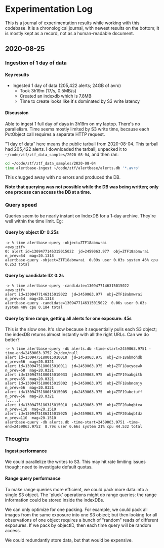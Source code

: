 # Experimentation Log

This is a journal of experimentation results while working with this codebase.
It is a chronological journal, with newest results on the bottom; it is mostly
kept as a record, not as a human-readable document.

## 2020-08-25

### Ingestion of 1 day of data

#### Key results

 - Ingested 1 day of data (205,422 alerts; 24GB of avro)
   - Took 3h19m (17/s, 0.5MB/s)
   - Created an indexdb which is 7.8MB
   - Time to create looks like it's dominated by S3 write latency

#### Discussion

Able to ingest 1 full day of daya in 3h19m on my laptop. There's no parallelism.
Time seems mostly limited by S3 write time, because each PutObject call requires
a separate HTTP request.

"1 day of data" here means the public tarball from 2020-08-04. This tarball had
205,422 alerts. I downloaded the tarball, unpacked it to
`~/code/ztf/ztf_data_samples/2020-08-04`, and then ran:

```sh
cd ~/code/ztf/ztf_data_samples/2020-08-04
time alertbase-ingest ~/code/ztf/alertbase/alerts.db '*.avro'
```

This chugged away with no errors and produced the DB.

**Note that querying was not possible while the DB was being written; only one
process can access the DB at a time.**

### Query speed

Queries seem to be nearly instant on IndexDB for a 1-day archive. They're well
within the time limit. Eg:

#### Query by object ID: 0.25s
```
-> % time alertbase-query -object=ZTF18abmwrai                                                  <aws:ztf>
0: alert id=1309477146315015022  jd=2459063.977  obj=ZTF18abmwrai  n_prev=54  mag=20.1318
alertbase-query -object=ZTF18abmwrai  0.09s user 0.03s system 46% cpu 0.253 total
```

#### Query by candidate ID: 0.2s
```
-> % time alertbase-query -candidate=1309477146315015022                                        <aws:ztf>
alert id=1309477146315015022  jd=2459063.977  obj=ZTF18abmwrai  n_prev=54  mag=20.1318
alertbase-query -candidate=1309477146315015022  0.06s user 0.03s system 48% cpu 0.184 total
```

#### Query by time range, getting all alerts for one exposure: 45s

This is the slow one. It's slow because it sequentially pulls each S3 object;
the indexDB returns almost instantly with all the right URLs. Can we do better?

```
-> % time alertbase-query -db alerts.db -time-start=2459063.9751 -time-end=2459063.9752 2>/dev/null
alert id=1309475180015010010  jd=2459063.975  obj=ZTF18abmohdb  n_prev=56  mag=20.0321
alert id=1309475180015010011  jd=2459063.975  obj=ZTF18acyoewk  n_prev=58  mag=20.0321
alert id=1309475180015010033  jd=2459063.975  obj=ZTF19aabgitk  n_prev=55  mag=20.0321
alert id=1309475180015015002  jd=2459063.975  obj=ZTF18abncmjy  n_prev=56  mag=20.0321
alert id=1309475180015015005  jd=2459063.975  obj=ZTF19abctuff  n_prev=56  mag=20.0321
[.....]
alert id=1309475186315015018  jd=2459063.975  obj=ZTF20abqbtea  n_prev=110  mag=20.1510
alert id=1309475186315015025  jd=2459063.975  obj=ZTF20abqbtdz  n_prev=110  mag=20.1510
alertbase-query -db alerts.db -time-start=2459063.9751 -time-end=2459063.9752  8.79s user 0.66s system 21% cpu 44.532 total
```

### Thoughts

#### Ingest performance

We could parallelize the writes to S3. This may hit rate limiting issues though;
need to investigate default quotas.

#### Range query performance
To make range queries more efficient, we could pack more data into a single S3
object. The 'pluck' operations might do range queries; the range information
could be stored inside the indexDBs.

We can only optimize for one packing. For example, we could pack all images from
the same exposure into one S3 object; but then looking for all observations of
one object requires a bunch of "random" reads of different exposures. If we pack
by objectID, then each time query will be random access.

We could redundantly store data, but that would be expensive.
